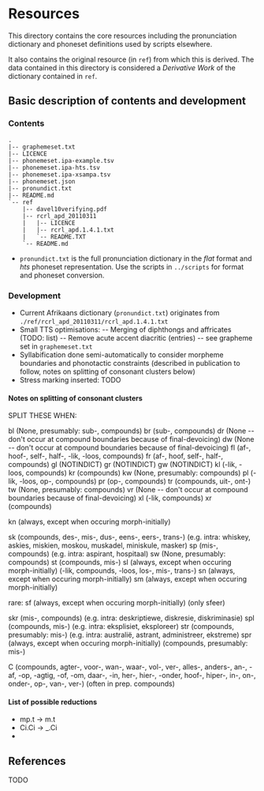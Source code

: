 Resources
=========

This directory contains the core resources including the pronunciation dictionary and phoneset definitions used by scripts elsewhere.

It also contains the original resource (in `ref`) from which this is derived. The data contained in this directory is considered a *Derivative Work* of the dictionary contained in `ref`.


Basic description of contents and development
---------------------------------------------

### Contents

```
.
|-- graphemeset.txt
|-- LICENCE
|-- phonemeset.ipa-example.tsv
|-- phonemeset.ipa-hts.tsv
|-- phonemeset.ipa-xsampa.tsv
|-- phonemeset.json
|-- pronundict.txt
|-- README.md
`-- ref
    |-- davel10verifying.pdf
    |-- rcrl_apd_20110311
    |   |-- LICENCE
    |   |-- rcrl_apd.1.4.1.txt
    |   `-- README.TXT
    `-- README.md
```

- `pronundict.txt` is the full pronunciation dictionary in the *flat* format and *hts* phoneset representation. Use the scripts in `../scripts` for format and phoneset conversion.


### Development

- Current Afrikaans dictionary (`pronundict.txt`) originates from `./ref/rcrl_apd_20110311/rcrl_apd.1.4.1.txt`
- Small TTS optimisations:
   -- Merging of diphthongs and affricates (TODO: list)
   -- Remove acute accent diacritic (entries) -- see grapheme set in `graphemeset.txt`
- Syllabification done semi-automatically to consider morpheme boundaries and phonotactic constraints (described in publication to follow, notes on splitting of consonant clusters below)
- Stress marking inserted: TODO


#### Notes on splitting of consonant clusters

SPLIT THESE WHEN:

bl	(None, presumably: sub-, compounds)
br	(sub-, compounds)
dr	(None -- don't occur at compound boundaries because of final-devoicing)
dw	(None -- don't occur at compound boundaries because of final-devoicing)
fl	(af-, hoof-, self-, half-, -lik, -loos, compounds)
fr	(af-, hoof, self-, half-, compounds)
gl	(NOTINDICT)
gr	(NOTINDICT)
gw	(NOTINDICT)
kl	(-lik, -loos, compounds)
kr	(compounds)
kw	(None, presumably: compounds)
pl	(-lik, -loos, op-, compounds)
pr	(op-, compounds)
tr	(compounds, uit-, ont-)
tw	(None, presumably: compounds)
vr	(None -- don't occur at compound boundaries because of final-devoicing)
xl	(-lik, compounds)
xr	(compounds)

kn	(always, except when occuring morph-initially)

sk	(compounds, des-, mis-, dus-, eens-, eers-, trans-) (e.g. intra: whiskey, askies, miskien, moskou, muskadel, miniskule, masker)
sp	(mis-, compounds) (e.g. intra: aspirant, hospitaal)
sw	(None, presumably: compounds)
st	(compounds, mis-)
sl	(always, except when occuring morph-initially) (-lik, compounds, -loos, los-, mis-, trans-)
sn	(always, except when occuring morph-initially)
sm	(always, except when occuring morph-initially)

rare:
sf	(always, except when occuring morph-initially) (only sfeer)

skr	(mis-, compounds) (e.g. intra: deskriptiewe, diskresie, diskriminasie)
spl	(compounds, mis-) (e.g. intra: eksplisiet, eksploreer)
str	(compounds, presumably: mis-) (e.g. intra: australië, astrant, administreer, ekstreme)
spr	(always, except when occuring morph-initially) (compounds, presumably: mis-)

C	(compounds, agter-, voor-, wan-, waar-, vol-, ver-, alles-, anders-, an-, -af, -op, -agtig, -of, -om, daar-, -in, her-, hier-, -onder, hoof-, hiper-, in-, on-, onder-, op-, van-, ver-) (often in prep. compounds)

#### List of possible reductions

 - mp.t -> m.t
 - Ci.Ci -> _.Ci
 - 



References
----------

TODO

